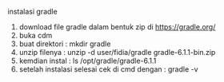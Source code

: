 instalasi gradle

1. download file gradle dalam bentuk zip di https://gradle.org/
2. buka cdm 
3. buat direktori : mkdir gradle
4. unzip filenya : unzip -d user/fidia/gradle gradle-6.1.1-bin.zip
5. kemdian instal : ls /opt/gradle/gradle-6.1.1
6. setelah instalasi selesai cek di cmd dengan : gradle -v 